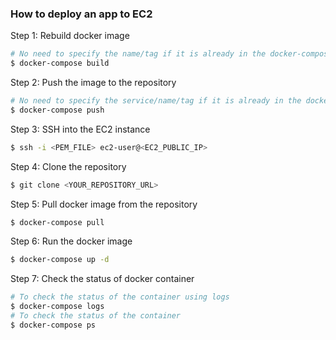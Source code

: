 ### How to deploy an app to EC2
Step 1: Rebuild docker image
```bash
# No need to specify the name/tag if it is already in the docker-compose.yml
$ docker-compose build
```

Step 2: Push the image to the repository
```bash
# No need to specify the service/name/tag if it is already in the docker-compose.yml
$ docker-compose push
```

Step 3: SSH into the EC2 instance
```bash
$ ssh -i <PEM_FILE> ec2-user@<EC2_PUBLIC_IP>
```

Step 4: Clone the repository
```bash
$ git clone <YOUR_REPOSITORY_URL>
```

Step 5: Pull docker image from the repository
```bash
$ docker-compose pull
```

Step 6: Run the docker image
```bash
$ docker-compose up -d
```

Step 7: Check the status of docker container
```bash
# To check the status of the container using logs
$ docker-compose logs
# To check the status of the container
$ docker-compose ps
```